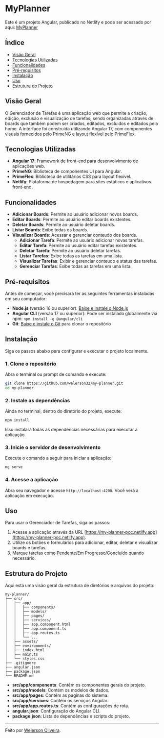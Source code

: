 # MyPlanner

Este é um projeto Angular, publicado no Netlify e pode ser acessado por aqui: [MyPlanner](https://my-planner-poc.netlify.app)

## Índice

- [Visão Geral](#visão-geral)
- [Tecnologias Utilizadas](#tecnologias-utilizadas)
- [Funcionalidades](#funcionalidades)
- [Pré-requisitos](#pré-requisitos)
- [Instalação](#instalação)
- [Uso](#uso)
- [Estrutura do Projeto](#estrutura-do-projeto)

## Visão Geral

O Gerenciador de Tarefas é uma aplicação web que permite a criação, edição, exclusão e visualização de tarefas, sendo organizadas através de boards que também podem ser criados, editados, excluidos e editados pela home. A interface foi construída utilizando Angular 17, com componentes visuais fornecidos pelo PrimeNG e layout flexível pelo PrimeFlex.

## Tecnologias Utilizadas

- **Angular 17**: Framework de front-end para desenvolvimento de aplicações web.
- **PrimeNG**: Biblioteca de componentes UI para Angular.
- **PrimeFlex**: Biblioteca de utilitários CSS para layout flexível.
- **Netlify**: Plataforma de hospedagem para sites estáticos e aplicativos front-end.

## Funcionalidades

- **Adicionar Boards**: Permite ao usuário adicionar novos boards.
- **Editar Boards**: Permite ao usuário editar boards existentes.
- **Deletar Boards**: Permite ao usuário deletar boards.
- **Listar Boards**: Exibe todas os boards.
- **Visualizar Boards**: Acessar e gerenciar conteudo dos boards.
  - **Adicionar Tarefa**: Permite ao usuário adicionar novas tarefas.
  - **Editar Tarefa**: Permite ao usuário editar tarefas existentes.
  - **Deletar Tarefa**: Permite ao usuário deletar tarefas.
  - **Listar Tarefas**: Exibe todas as tarefas em uma lista.
  - **Visualizar Tarefas**: Exibir e gerenciar conteudo e status das tarefas.
  - **Gerenciar Tarefas**: Exibe todas as tarefas em uma lista.

## Pré-requisitos

Antes de começar, você precisará ter as seguintes ferramentas instaladas em seu computador:

- **Node.js** (versão 16 ou superior): [Baixe e instale o Node.js](https://nodejs.org/)
- **Angular CLI** (versão 17 ou superior): Pode ser instalado globalmente via npm: `npm install -g @angular/cli`
- **Git**: [Baixe e instale o Git](https://www.git-scm.com/downloads) para clonar o repositório

## Instalação

Siga os passos abaixo para configurar e executar o projeto localmente.

### 1. Clone o repositório

Abra o terminal ou prompt de comando e execute:

```bash
git clone https://github.com/welerson32/my-planner.git
cd my-planner
```

### 2. Instale as dependências

Ainda no terminal, dentro do diretório do projeto, execute:

```bash
npm install
```

Isso instalará todas as dependências necessárias para executar a aplicação.

### 3. Inicie o servidor de desenvolvimento

Execute o comando a seguir para iniciar a aplicação:

```bash
ng serve
```

### 4. Acesse a aplicação

Abra seu navegador e acesse `http://localhost:4200`. Você verá a aplicação em execução.

## Uso

Para usar o Gerenciador de Tarefas, siga os passos:

1. Acesse a aplicação através da URL [https://my-planner-poc.netlify.app](https://my-planner-poc.netlify.app).
2. Utilize os botões e formulários para adicionar, editar, deletar e visualizar boards e tarefas.
3. Marque tarefas como Pendente/Em Progresso/Concluído quando necessário.

## Estrutura do Projeto

Aqui está uma visão geral da estrutura de diretórios e arquivos do projeto:

```
my-planner/
├── src/
│   ├── app/
│   │   ├── components/
│   │   ├── models/
│   │   ├── pages/
│   │   ├── services/
│   │   ├── app.component.html
│   │   ├── app.component.ts
│   │   ├── app.routes.ts
│   │   └── ...
│   ├── assets/
│   ├── environments/
│   ├── index.html
│   ├── main.ts
│   └── styles.css
├── .gitignore
├── angular.json
├── package.json
└── README.md
```

- **src/app/components**: Contém os componentes gerais do projeto.
- **src/app/models**: Contém os modelos de dados.
- **src/app/pages**: Contém as paginas do sistema.
- **src/app/services**: Contém os serviços Angular.
- **src/app/app.routes.ts**: Contém as configurações de rota.
- **angular.json**: Configuração do Angular CLI.
- **package.json**: Lista de dependências e scripts do projeto.

---

Feito por [Welerson Oliveira](https://github.com/welerson32).
